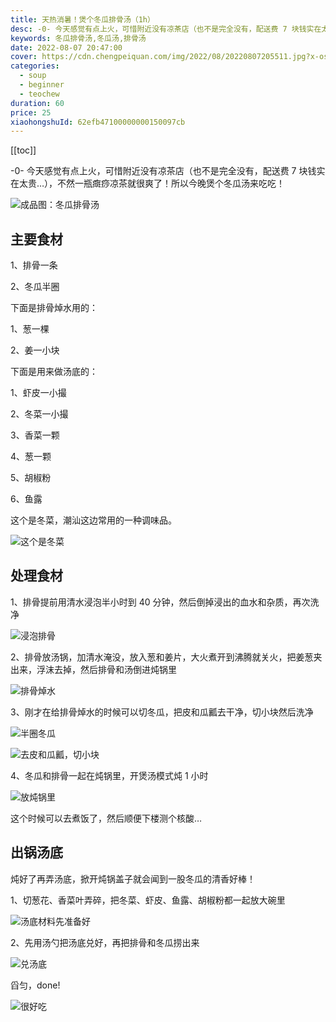 ```yaml
---
title: 天热消暑！煲个冬瓜排骨汤（1h）
desc: -0- 今天感觉有点上火，可惜附近没有凉茶店（也不是完全没有，配送费 7 块钱实在太贵…），不然一瓶癍痧凉茶就很爽了！所以今晚煲个冬瓜汤来吃吃！
keywords: 冬瓜排骨汤,冬瓜汤,排骨汤
date: 2022-08-07 20:47:00
cover: https://cdn.chengpeiquan.com/img/2022/08/20220807205511.jpg?x-oss-process=image/interlace,1
categories:
  - soup
  - beginner
  - teochew
duration: 60
price: 25
xiaohongshuId: 62efb47100000000150097cb
---
```


[[toc]]

-0- 今天感觉有点上火，可惜附近没有凉茶店（也不是完全没有，配送费 7 块钱实在太贵…），不然一瓶癍痧凉茶就很爽了！所以今晚煲个冬瓜汤来吃吃！

![成品图：冬瓜排骨汤](https://cdn.chengpeiquan.com/img/2022/08/20220807205556.jpg?x-oss-process=image/interlace,1)

## 主要食材

1、排骨一条

2、冬瓜半圈

下面是排骨焯水用的：

1、葱一棵

2、姜一小块

下面是用来做汤底的：

1、虾皮一小撮

2、冬菜一小撮

3、香菜一颗

4、葱一颗

5、胡椒粉

6、鱼露

这个是冬菜，潮汕这边常用的一种调味品。

![这个是冬菜](https://cdn.chengpeiquan.com/img/2022/08/20220807205553.jpg?x-oss-process=image/interlace,1)

## 处理食材

1、排骨提前用清水浸泡半小时到 40 分钟，然后倒掉浸出的血水和杂质，再次洗净

![浸泡排骨](https://cdn.chengpeiquan.com/img/2022/08/20220807205547.jpg?x-oss-process=image/interlace,1)

2、排骨放汤锅，加清水淹没，放入葱和姜片，大火煮开到沸腾就关火，把姜葱夹出来，浮沫去掉，然后排骨和汤倒进炖锅里

![排骨焯水](https://cdn.chengpeiquan.com/img/2022/08/20220807205548.jpg?x-oss-process=image/interlace,1)

3、刚才在给排骨焯水的时候可以切冬瓜，把皮和瓜瓤去干净，切小块然后洗净

![半圈冬瓜](https://cdn.chengpeiquan.com/img/2022/08/20220807205549.jpg?x-oss-process=image/interlace,1)

![去皮和瓜瓤，切小块](https://cdn.chengpeiquan.com/img/2022/08/20220807205550.jpg?x-oss-process=image/interlace,1)

4、冬瓜和排骨一起在炖锅里，开煲汤模式炖 1 小时

![放炖锅里](https://cdn.chengpeiquan.com/img/2022/08/20220807205552.jpg?x-oss-process=image/interlace,1)

这个时候可以去煮饭了，然后顺便下楼测个核酸…

## 出锅汤底

炖好了再弄汤底，掀开炖锅盖子就会闻到一股冬瓜的清香好棒！

1、切葱花、香菜叶弄碎，把冬菜、虾皮、鱼露、胡椒粉都一起放大碗里

![汤底材料先准备好](https://cdn.chengpeiquan.com/img/2022/08/20220807205554.jpg?x-oss-process=image/interlace,1)

2、先用汤勺把汤底兑好，再把排骨和冬瓜捞出来

![兑汤底](https://cdn.chengpeiquan.com/img/2022/08/20220807205555.jpg?x-oss-process=image/interlace,1)

舀匀，done!

![很好吃](https://cdn.chengpeiquan.com/img/2022/08/20220807205557.jpg?x-oss-process=image/interlace,1)
